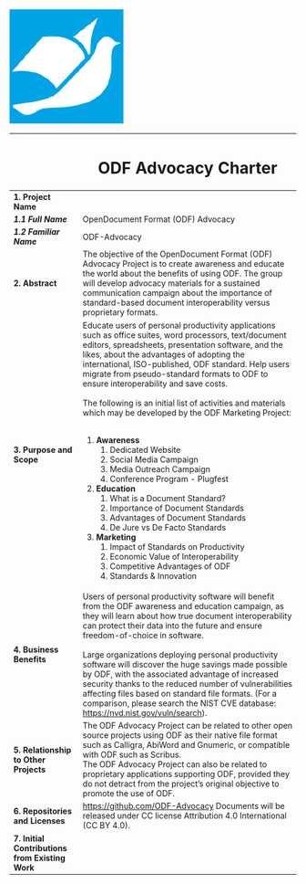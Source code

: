 <img src="img/odf-logo.png" width="200">

| |<h1>ODF Advocacy Charter</h1>  |
|-----------------------------------|-----------------------------------|
| **1. Project Name**   |   |
| ***1.1 Full Name***     | OpenDocument Format (ODF) Advocacy  |
| ***1.2 Familiar Name*** | ODF-Advocacy |
|**2. Abstract**   | The objective of the OpenDocument Format (ODF) Advocacy Project is to create awareness and educate the world about the benefits of using ODF. The group will develop advocacy materials for a sustained communication campaign about the importance of standard-based document interoperability versus proprietary formats.   |
|**3. Purpose and Scope**  | Educate users of personal productivity applications such as office suites, word processors, text/document editors, spreadsheets, presentation software, and the likes, about the advantages of adopting the international, ISO-published, ODF standard. Help users  migrate from pseudo-standard formats to ODF to ensure interoperability and save costs.<br/><br/>The following is an initial list of activities and materials which may be developed by the ODF Marketing Project:<br/><br/><ol><li>**Awareness**<ol><li>Dedicated Website</li><li>Social Media Campaign</li><li>Media Outreach Campaign</li><li>Conference Program - Plugfest</li></ol></li><li>**Education**<ol><li>What is a Document Standard?</li><li>Importance of Document Standards</li><li>Advantages of Document Standards</li><li>De Jure vs De Facto Standards</li></ol></li><li>**Marketing**<ol><li>Impact of Standards on Productivity</li><li>Economic Value of Interoperability</li><li>Competitive Advantages of ODF</li><li>Standards & Innovation</li></ol></li></ol> |
|**4. Business Benefits**   | Users of personal productivity software will benefit from the ODF awareness and education campaign, as they will learn about how true document interoperability can protect their data into the future and ensure freedom-of-choice in software.<br/><br/>Large organizations deploying personal productivity software will discover the huge savings made possible by ODF, with the associated advantage of increased security thanks to the reduced number of vulnerabilities affecting files based on standard file formats. (For a comparison, please search the NIST CVE database: https://nvd.nist.gov/vuln/search).|
|**5. Relationship to Other Projects**  |The ODF Advocacy Project can be related to other open source projects using ODF as their native file format such as Calligra, AbiWord and Gnumeric, or compatible with ODF such as Scribus.<br/>The ODF Advocacy Project can also be related to proprietary applications supporting ODF, provided they do not detract from the project’s original objective to promote the use of ODF.|
|**6. Repositories and Licenses** |https://github.com/ODF-Advocacy Documents will be released under CC license Attribution 4.0 International (CC BY 4.0). |
|**7. Initial Contributions from Existing Work**  |  |

